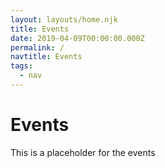 ```yaml
---
layout: layouts/home.njk
title: Events
date: 2019-04-09T00:00:00.000Z
permalink: /
navtitle: Events
tags:
  - nav
---
```

# Events

This is a placeholder for the events
